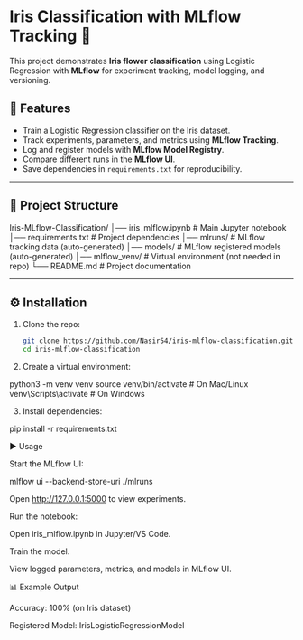 # Iris Classification with MLflow Tracking 🌸

This project demonstrates **Iris flower classification** using Logistic Regression with **MLflow** for experiment tracking, model logging, and versioning.  

## 🚀 Features
- Train a Logistic Regression classifier on the Iris dataset.  
- Track experiments, parameters, and metrics using **MLflow Tracking**.  
- Log and register models with **MLflow Model Registry**.  
- Compare different runs in the **MLflow UI**.  
- Save dependencies in `requirements.txt` for reproducibility.  

---

## 📂 Project Structure
Iris-MLflow-Classification/
│── iris_mlflow.ipynb # Main Jupyter notebook
│── requirements.txt # Project dependencies
│── mlruns/ # MLflow tracking data (auto-generated)
│── models/ # MLflow registered models (auto-generated)
│── mlflow_venv/ # Virtual environment (not needed in repo)
└── README.md # Project documentation


---

## ⚙️ Installation

1. Clone the repo:
   ```bash
   git clone https://github.com/Nasir54/iris-mlflow-classification.git
   cd iris-mlflow-classification

2. Create a virtual environment:

python3 -m venv venv
source venv/bin/activate   # On Mac/Linux
venv\Scripts\activate      # On Windows

3. Install dependencies:

pip install -r requirements.txt

▶️ Usage

Start the MLflow UI:

mlflow ui --backend-store-uri ./mlruns


Open http://127.0.0.1:5000
 to view experiments.

Run the notebook:

Open iris_mlflow.ipynb in Jupyter/VS Code.

Train the model.

View logged parameters, metrics, and models in MLflow UI.

📊 Example Output

Accuracy: 100% (on Iris dataset)

Registered Model: IrisLogisticRegressionModel